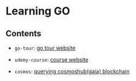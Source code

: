 # Learning GO

## Contents

* `go-tour`: [go tour website](https://go.dev/tour/list)

* `udemy-course`: [course website](https://www.udemy.com/course/go-the-complete-developers-guide/)

* `cosmos`: [querying cosmoshub(gaia) blockchain](https://docs.cosmos.network/v0.46/run-node/interact-node.html)